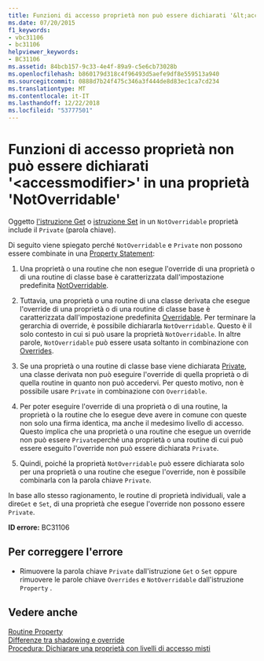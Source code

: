 ```yaml
---
title: Funzioni di accesso proprietà non può essere dichiarati '&lt;accessmodifier&gt;' in una proprietà 'NotOverridable'
ms.date: 07/20/2015
f1_keywords:
- vbc31106
- bc31106
helpviewer_keywords:
- BC31106
ms.assetid: 84bcb157-9c33-4e4f-89a9-c5e6cb73028b
ms.openlocfilehash: b860179d318c4f96493d5aefe9df8e559513a940
ms.sourcegitcommit: 0888d7b24f475c346a3f444de8d83ec1ca7cd234
ms.translationtype: MT
ms.contentlocale: it-IT
ms.lasthandoff: 12/22/2018
ms.locfileid: "53777501"
---
```

# <a name="property-accessors-cannot-be-declared-ltaccessmodifiergt-in-a-notoverridable-property"></a>Funzioni di accesso proprietà non può essere dichiarati '&lt;accessmodifier&gt;' in una proprietà 'NotOverridable'
Oggetto [l'istruzione Get](../../visual-basic/language-reference/statements/get-statement.md) o [istruzione Set](../../visual-basic/language-reference/statements/set-statement.md) in un `NotOverridable` proprietà include il `Private` (parola chiave).  
  
 Di seguito viene spiegato perché `NotOverridable` e `Private` non possono essere combinate in una [Property Statement](../../visual-basic/language-reference/statements/property-statement.md):  
  
1.  Una proprietà o una routine che non esegue l'override di una proprietà o di una routine di classe base è caratterizzata dall'impostazione predefinita [NotOverridable](../../visual-basic/language-reference/modifiers/notoverridable.md).  
  
2.  Tuttavia, una proprietà o una routine di una classe derivata che esegue l'override di una proprietà o di una routine di classe base è caratterizzata dall'impostazione predefinita [Overridable](../../visual-basic/language-reference/modifiers/overridable.md). Per terminare la gerarchia di override, è possibile dichiararla `NotOverridable`. Questo è il solo contesto in cui si può usare la proprietà `NotOverridable`. In altre parole, `NotOverridable` può essere usata soltanto in combinazione con [Overrides](../../visual-basic/language-reference/modifiers/overrides.md).  
  
3.  Se una proprietà o una routine di classe base viene dichiarata [Private](../../visual-basic/language-reference/modifiers/private.md), una classe derivata non può eseguire l'override di quella proprietà o di quella routine in quanto non può accedervi. Per questo motivo, non è possibile usare `Private` in combinazione con `Overridable`.  
  
4.  Per poter eseguire l'override di una proprietà o di una routine, la proprietà o la routine che lo esegue deve avere in comune con queste non solo una firma identica, ma anche il medesimo livello di accesso. Questo implica che una proprietà o una routine che esegue un override non può essere `Private`perché una proprietà o una routine di cui può essere eseguito l'override non può essere dichiarata `Private`.  
  
5.  Quindi, poiché la proprietà `NotOverridable` può essere dichiarata solo per una proprietà o una routine che esegue l'override, non è possibile combinarla con la parola chiave `Private`.  
  
 In base allo stesso ragionamento, le routine di proprietà individuali, vale a dire`Get` e `Set`, di una proprietà che esegue l'override non possono essere `Private`.  
  
 **ID errore:** BC31106  
  
## <a name="to-correct-this-error"></a>Per correggere l'errore  
  
-   Rimuovere la parola chiave `Private` dall'istruzione `Get` o `Set` oppure rimuovere le parole chiave `Overrides` e `NotOverridable` dall'istruzione `Property` .  
  
## <a name="see-also"></a>Vedere anche  
 [Routine Property](../../visual-basic/programming-guide/language-features/procedures/property-procedures.md)  
 [Differenze tra shadowing e override](../../visual-basic/programming-guide/language-features/declared-elements/differences-between-shadowing-and-overriding.md)  
 [Procedura: Dichiarare una proprietà con livelli di accesso misti](../../visual-basic/programming-guide/language-features/procedures/how-to-declare-a-property-with-mixed-access-levels.md)
